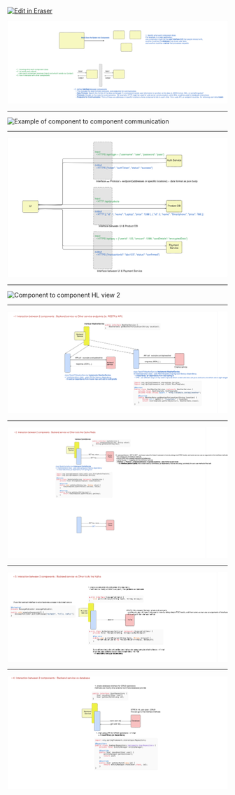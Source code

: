 <p><a target="_blank" href="https://app.eraser.io/workspace/4V79kdh82LGqWONFLrwu" id="edit-in-eraser-github-link"><img alt="Edit in Eraser" src="https://firebasestorage.googleapis.com/v0/b/second-petal-295822.appspot.com/o/images%2Fgithub%2FOpen%20in%20Eraser.svg?alt=media&amp;token=968381c8-a7e7-472a-8ed6-4a6626da5501"></a></p>

![Break down the system into components](/.eraser/4V79kdh82LGqWONFLrwu___qnB6tOkrttS5pifXKfvMtsnVb153___---figure---L0p3vhaOI8gnJDDy8CjCy---figure---4Hwa6ssBzALfQAo4gLwHPw.png "Break down the system into components")

---

![Example of component to component communication](undefined "Example of component to component communication")



---

![Component to component HL view](/.eraser/4V79kdh82LGqWONFLrwu___qnB6tOkrttS5pifXKfvMtsnVb153___---figure---FX6TFQeEfaQlODqKSO2Lz---figure---MvCQOuIZ1H4yxQZpjtQeGA.png "Component to component HL view")

---

![Component to component HL view 2](undefined "Component to component HL view 2")

---

![Example 1](/.eraser/4V79kdh82LGqWONFLrwu___qnB6tOkrttS5pifXKfvMtsnVb153___---figure----dl9HKwY4QvOYs5wVh5Eh---figure---Lftp0npW8UyktwK65XRw7g.png "Example 1")

---

![Example 2](/.eraser/4V79kdh82LGqWONFLrwu___qnB6tOkrttS5pifXKfvMtsnVb153___---figure---l-dT_ypoOMsQkkxD2bo84---figure---tlV2fTxq25jLkgEOSrrcEw.png "Example 2")

---

![Example 3](/.eraser/4V79kdh82LGqWONFLrwu___qnB6tOkrttS5pifXKfvMtsnVb153___---figure---Q80eSOZ-vNfw-vhVasH3V---figure---7yy9Mf3phw6Y8TPa5QMbjg.png "Example 3")

---

![Exmple 4](/.eraser/4V79kdh82LGqWONFLrwu___qnB6tOkrttS5pifXKfvMtsnVb153___---figure---Xxc5MO3V5rbZBuIqwm5Y7---figure---deXmXr2dXr4h1jBeQ_MNmQ.png "Exmple 4")




<!--- Eraser file: https://app.eraser.io/workspace/4V79kdh82LGqWONFLrwu --->